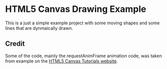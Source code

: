 # HTML5 Canvas Drawing Example

This is a just a simple example project with some moving shapes and some lines that are dynmaically drawn.

## Credit

Some of the code, mainly the requestAnimFrame animation code, was taken from example on the [HTML5 Canvas Tutorials website](http://www.html5canvastutorials.com).